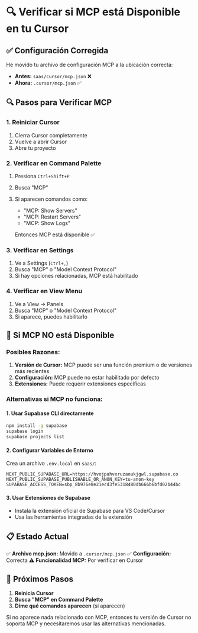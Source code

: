 # 🔍 Verificar si MCP está Disponible en tu Cursor

## ✅ Configuración Corregida

He movido tu archivo de configuración MCP a la ubicación correcta:
- **Antes:** `saas/cursor/mcp.json` ❌
- **Ahora:** `.cursor/mcp.json` ✅

## 🔍 Pasos para Verificar MCP

### 1. **Reiniciar Cursor**
1. Cierra Cursor completamente
2. Vuelve a abrir Cursor
3. Abre tu proyecto

### 2. **Verificar en Command Palette**
1. Presiona `Ctrl+Shift+P`
2. Busca "MCP"
3. Si aparecen comandos como:
   - "MCP: Show Servers"
   - "MCP: Restart Servers"
   - "MCP: Show Logs"
   
   Entonces MCP está disponible ✅

### 3. **Verificar en Settings**
1. Ve a Settings (`Ctrl+,`)
2. Busca "MCP" o "Model Context Protocol"
3. Si hay opciones relacionadas, MCP está habilitado

### 4. **Verificar en View Menu**
1. Ve a View → Panels
2. Busca "MCP" o "Model Context Protocol"
3. Si aparece, puedes habilitarlo

## 🚨 Si MCP NO está Disponible

### Posibles Razones:
1. **Versión de Cursor:** MCP puede ser una función premium o de versiones más recientes
2. **Configuración:** MCP puede no estar habilitado por defecto
3. **Extensiones:** Puede requerir extensiones específicas

### Alternativas si MCP no funciona:

#### 1. **Usar Supabase CLI directamente**
```bash
npm install -g supabase
supabase login
supabase projects list
```

#### 2. **Configurar Variables de Entorno**
Crea un archivo `.env.local` en `saas/`:
```env
NEXT_PUBLIC_SUPABASE_URL=https://hvojpahvxruzaoukjgwl.supabase.co
NEXT_PUBLIC_SUPABASE_PUBLISHABLE_OR_ANON_KEY=tu-anon-key
SUPABASE_ACCESS_TOKEN=sbp_8b976e8e21ecd3fe5318480db666b6bfd02b44bc
```

#### 3. **Usar Extensiones de Supabase**
- Instala la extensión oficial de Supabase para VS Code/Cursor
- Usa las herramientas integradas de la extensión

## 📋 Estado Actual

✅ **Archivo mcp.json:** Movido a `.cursor/mcp.json`
✅ **Configuración:** Correcta
⚠️ **Funcionalidad MCP:** Por verificar en Cursor

## 🎯 Próximos Pasos

1. **Reinicia Cursor**
2. **Busca "MCP" en Command Palette**
3. **Dime qué comandos aparecen** (si aparecen)

Si no aparece nada relacionado con MCP, entonces tu versión de Cursor no soporta MCP y necesitaremos usar las alternativas mencionadas.


